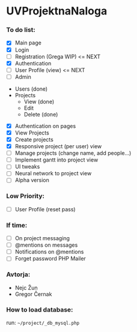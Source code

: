 # UVProjektnaNaloga
### To do list:
- [x] Main page
- [x] Login
- [ ] Registration (Grega WIP) <= NEXT
- [x] Authentication
- [ ] User Profile (view) <= NEXT
- [ ] Admin 
 - Users (done)
 - Projects
   - View (done)
   - Edit
   - Delete (done)
- [x] Authentication on pages
- [x] View Projects
- [x] Create projects
- [x] Responsive project (per user) view
- [ ] Manage projects (change name, add people...)
- [ ] Implement gantt into project view
- [ ] UI tweaks
- [ ] Neural network to project view
- [ ] Alpha version

### Low Priority:
- [ ] User Profile (reset pass)

### If time:
- [ ] On project messaging
- [ ] @mentions on messages
- [ ] Notifications on @mentions
- [ ] Forget password PHP Mailer

### Avtorja:
- Nejc Žun
- Gregor Černak

### How to load database:
run:
```~/project/_db_mysql.php```

